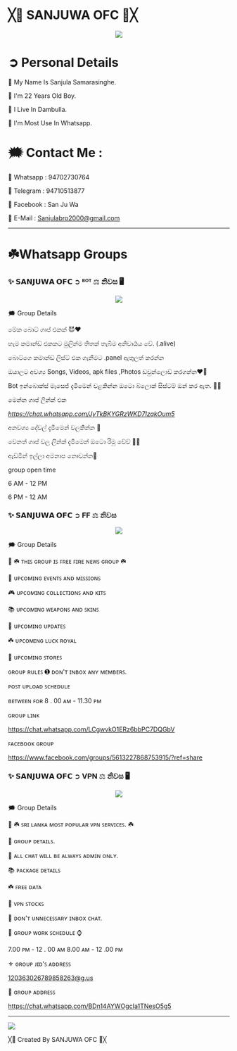 # ╳🔰 SANJUWA OFC 🔰╳


<p align="center"> <a href="github.com/Sanjuwa22"><img align="center" src="https://i.ibb.co/mh4pk9y/FB-IMG-1663171363995.jpg"/></a>




<h1> ➲ Personal Details </h1>

🔰 My Name Is Sanjula Samarasinghe.

🔰 I'm 22 Years Old Boy.

🔰 I Live In Dambulla.

🔰 I'm Most Use In Whatsapp.

# 🗯️ Contact Me :

🔰 Whatsapp : 94702730764

🔰 Telegram : 94710513877

🔰 Facebook : San Ju Wa

🔰 E-Mail : Sanjulabro2000@gmail.com


--------------------------------------------------------------------------------
<h1> ☘️Whatsapp Groups </h1>

<h3> ✨ 𝗦𝗔𝗡𝗝𝗨𝗪𝗔 𝗢𝗙𝗖 ➲ ᴮᴼᵀ ⚖ නිවස 🖥️ </h3>

<p align="center"> <a href="github.com/Sanjuwa22"><img align="center" src="https://i.ibb.co/cbGhk0X/20221011-020513.jpg"/></a>

🗯️ Group Details

මේක බොට් ගෘප් එකක් 😈❤️

හැම කමාන්ඩ් එකකට මුලින්ම තිතක් තැබීම අනිවාර්‍යය වේ. (.alive)

බොට්ගෙ කමාන්ඩ් ලිස්ට් එක ගැනීමට .panel ඇතුලත් කරන්න

ඔයාලට අවශ්‍ය Songs, Videos, apk files ,Photos ඩවුන්ලොඩ් කරගන්න❤️🥰

Bot ඉන්බොක්ස් මැසෙජ් දැමීමෙන් වළකින්න ඔටො බ්ලොක් සිස්ටම් ඔන් කර ඇත. 🤪🤧

මෙන්න ගෘප් ලින්ක් එක 

*https://chat.whatsapp.com/JyTkBKYGRzWKD7IzqkOum5*

අනවශ්‍ය දේවල් දැමීමෙන් වලකින්න 🛑

වෙනත් ගෘප් වල ලින්ක් දැමිමෙන් ඔටො රිමු වේව් 🛑🤝

ඇඩ්මින් ඉල්ලා අමනාප නොවන්න🛑
 
group open time

6 AM -  12 PM

6 PM - 12 AM

<h3> ✨ 𝗦𝗔𝗡𝗝𝗨𝗪𝗔 𝗢𝗙𝗖 ➲ FF ⚖ නිවස </h3>

<p align="center"> <a href="github.com/Sanjuwa22"><img align="center" src="https://i.ibb.co/WxhMHLT/photo.jpg"/></a>

🗯️ Group Details

📂 ☘️ ᴛʜɪꜱ ɢʀᴏᴜᴘ ɪꜱ ꜰʀᴇᴇ ꜰɪʀᴇ ɴᴇᴡꜱ ɢʀᴏᴜᴘ ☘️

📂 ᴜᴘᴄᴏᴍɪɴɢ ᴇᴠᴇɴᴛꜱ ᴀɴᴅ ᴍɪꜱꜱɪᴏɴꜱ

🎮 ᴜᴘᴄᴏᴍɪɴɢ ᴄᴏʟʟᴇᴄᴛɪᴏɴꜱ ᴀɴᴅ ᴋɪᴛꜱ

📚 ᴜᴘᴄᴏᴍɪɴɢ ᴡᴇᴀᴘᴏɴꜱ ᴀɴᴅ ꜱᴋɪɴꜱ 

🔱 ᴜᴘᴄᴏᴍɪɴɢ ᴜᴘᴅᴀᴛᴇꜱ

☘️ ᴜᴘᴄᴏᴍɪɴɢ ʟᴜᴄᴋ ʀᴏʏᴀʟ

🤗 ᴜᴘᴄᴏᴍɪɴɢ ꜱᴛᴏʀᴇꜱ 

ɢʀᴏᴜᴘ ʀᴜʟᴇꜱ 
➊ ᴅᴏɴ'ᴛ ɪɴʙᴏx ᴀɴʏ ᴍᴇᴍʙᴇʀꜱ.

ᴘᴏꜱᴛ ᴜᴘʟᴏᴀᴅ ꜱᴄʜᴇᴅᴜʟᴇ 

ʙᴇᴛᴡᴇᴇɴ ꜰᴏʀ 8 . 00 ᴀᴍ - 11.30 ᴘᴍ

ɢʀᴏᴜᴘ ʟɪɴᴋ

https://chat.whatsapp.com/LCgwvkO1ERz6bbPC7DQGbV

ꜰᴀᴄᴇʙᴏᴏᴋ ɢʀᴏᴜᴘ

https://www.facebook.com/groups/5613227868753915/?ref=share

<h3> ✨ 𝗦𝗔𝗡𝗝𝗨𝗪𝗔 𝗢𝗙𝗖 ➲ VPN ⚖ නිවස 🖥️ </h3>

<p align="center"> <a href="github.com/Sanjuwa22"><img align="center" src="https://i.ibb.co/zHg8CQM/photo.jpg"/></a>

🗯️ Group Details

📂 ☘️ ꜱʀɪ ʟᴀɴᴋᴀ ᴍᴏꜱᴛ ᴘᴏᴘᴜʟᴀʀ ᴠᴘɴ ꜱᴇʀᴠɪᴄᴇꜱ. ☘️

🥌 ɢʀᴏᴜᴘ ᴅᴇᴛᴀɪʟꜱ.

🚫 ᴀʟʟ ᴄʜᴀᴛ ᴡɪʟʟ ʙᴇ ᴀʟᴡᴀʏꜱ ᴀᴅᴍɪɴ ᴏɴʟʏ.

📚 ᴘᴀᴄᴋᴀɢᴇ ᴅᴇᴛᴀɪʟꜱ

☘️ ꜰʀᴇᴇ ᴅᴀᴛᴀ

🤗 ᴠᴘɴ ꜱᴛᴏᴄᴋꜱ

🚫 ᴅᴏɴ'ᴛ ᴜɴɴᴇᴄᴇꜱꜱᴀʀʏ ɪɴʙᴏx ᴄʜᴀᴛ.

🥌 ɢʀᴏᴜᴘ ᴡᴏʀᴋ ꜱᴄʜᴇᴅᴜʟᴇ ⌚

7.00 ᴘᴍ - 12 . 00 ᴀᴍ
8.00 ᴀᴍ - 12 .00 ᴘᴍ

⚜️ ɢʀᴏᴜᴘ ᴊɪᴅ'ꜱ ᴀᴅᴅʀᴇꜱꜱ

120363026789858263@g.us

🥌 ɢʀᴏᴜᴘ ᴀᴅᴅʀᴇꜱꜱ

https://chat.whatsapp.com/BDn14AYWOgcIa1TNesO5g5


--------------------------------------------------------------------------------
[![](https://visitcount.itsvg.in/api?id=Sanjuwa22&icon=8&color=12)](https://visitcount.itsvg.in)


╳🔰 Created By SANJUWA OFC 🔰╳
